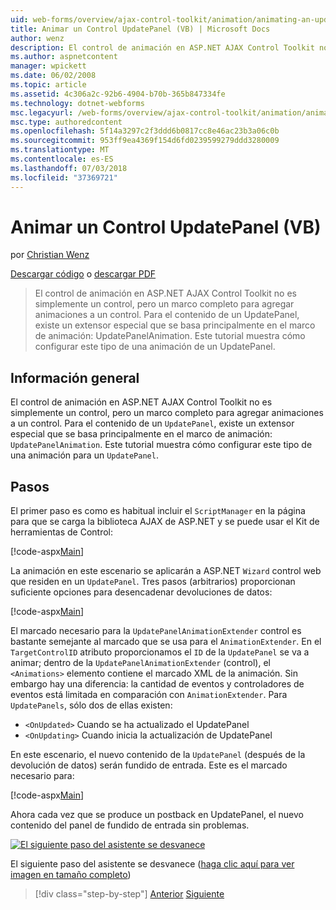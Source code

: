 ```yaml
---
uid: web-forms/overview/ajax-control-toolkit/animation/animating-an-updatepanel-control-vb
title: Animar un Control UpdatePanel (VB) | Microsoft Docs
author: wenz
description: El control de animación en ASP.NET AJAX Control Toolkit no es simplemente un control, pero un marco completo para agregar animaciones a un control. Para el contenido de un...
ms.author: aspnetcontent
manager: wpickett
ms.date: 06/02/2008
ms.topic: article
ms.assetid: 4c306a2c-92b6-4904-b70b-365b847334fe
ms.technology: dotnet-webforms
msc.legacyurl: /web-forms/overview/ajax-control-toolkit/animation/animating-an-updatepanel-control-vb
msc.type: authoredcontent
ms.openlocfilehash: 5f14a3297c2f3ddd6b0817cc8e46ac23b3a06c0b
ms.sourcegitcommit: 953ff9ea4369f154d6fd0239599279ddd3280009
ms.translationtype: MT
ms.contentlocale: es-ES
ms.lasthandoff: 07/03/2018
ms.locfileid: "37369721"
---
```

<a name="animating-an-updatepanel-control-vb"></a>Animar un Control UpdatePanel (VB)
====================
por [Christian Wenz](https://github.com/wenz)

[Descargar código](http://download.microsoft.com/download/9/3/f/93f8daea-bebd-4821-833b-95205389c7d0/UpdatePanelAnimation1.vb.zip) o [descargar PDF](http://download.microsoft.com/download/b/6/a/b6ae89ee-df69-4c87-9bfb-ad1eb2b23373/updatepanelanimation1VB.pdf)

> El control de animación en ASP.NET AJAX Control Toolkit no es simplemente un control, pero un marco completo para agregar animaciones a un control. Para el contenido de un UpdatePanel, existe un extensor especial que se basa principalmente en el marco de animación: UpdatePanelAnimation. Este tutorial muestra cómo configurar este tipo de una animación de un UpdatePanel.


## <a name="overview"></a>Información general

El control de animación en ASP.NET AJAX Control Toolkit no es simplemente un control, pero un marco completo para agregar animaciones a un control. Para el contenido de un `UpdatePanel`, existe un extensor especial que se basa principalmente en el marco de animación: `UpdatePanelAnimation`. Este tutorial muestra cómo configurar este tipo de una animación para un `UpdatePanel`.

## <a name="steps"></a>Pasos

El primer paso es como es habitual incluir el `ScriptManager` en la página para que se carga la biblioteca AJAX de ASP.NET y se puede usar el Kit de herramientas de Control:

[!code-aspx[Main](animating-an-updatepanel-control-vb/samples/sample1.aspx)]

La animación en este escenario se aplicarán a ASP.NET `Wizard` control web que residen en un `UpdatePanel`. Tres pasos (arbitrarios) proporcionan suficiente opciones para desencadenar devoluciones de datos:

[!code-aspx[Main](animating-an-updatepanel-control-vb/samples/sample2.aspx)]

El marcado necesario para la `UpdatePanelAnimationExtender` control es bastante semejante al marcado que se usa para el `AnimationExtender`. En el `TargetControlID` atributo proporcionamos el `ID` de la `UpdatePanel` se va a animar; dentro de la `UpdatePanelAnimationExtender` (control), el `<Animations>` elemento contiene el marcado XML de la animación. Sin embargo hay una diferencia: la cantidad de eventos y controladores de eventos está limitada en comparación con `AnimationExtender`. Para `UpdatePanels`, sólo dos de ellas existen:

- `<OnUpdated>` Cuando se ha actualizado el UpdatePanel
- `<OnUpdating>` Cuando inicia la actualización de UpdatePanel

En este escenario, el nuevo contenido de la `UpdatePanel` (después de la devolución de datos) serán fundido de entrada. Este es el marcado necesario para:

[!code-aspx[Main](animating-an-updatepanel-control-vb/samples/sample3.aspx)]

Ahora cada vez que se produce un postback en UpdatePanel, el nuevo contenido del panel de fundido de entrada sin problemas.


[![El siguiente paso del asistente se desvanece](animating-an-updatepanel-control-vb/_static/image2.png)](animating-an-updatepanel-control-vb/_static/image1.png)

El siguiente paso del asistente se desvanece ([haga clic aquí para ver imagen en tamaño completo](animating-an-updatepanel-control-vb/_static/image3.png))

> [!div class="step-by-step"]
> [Anterior](changing-an-animation-using-client-side-code-vb.md)
> [Siguiente](dynamically-controlling-updatepanel-animations-vb.md)
